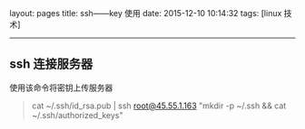 layout: pages
title: ssh——key 使用
date: 2015-12-10 10:14:32
tags: [linux 技术]
  
 
---

## ssh 连接服务器

使用该命令将密钥上传服务器
> cat ~/.ssh/id_rsa.pub | ssh root@45.55.1.163 "mkdir -p ~/.ssh && cat   ~/.ssh/authorized_keys"
